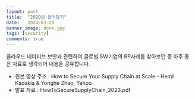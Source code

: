 ```yaml
---
layout: post
title:  "2020년 쓸어담기"
date:   2024-03-29
banner_image: done.jpg
tags: [security]
comments: true
---
```


클라우드 네이티브 보안과 관련하여 글로벌 SW기업의 BP사례를 찾아보던 중 아주 좋은 자료로 생각되어 내용을 공유합니다.
- 원본 영상 주소 : How to Secure Your Supply Chain at Scale - Hemil Kadakia & Yonghe Zhao, Yahoo
- 발표 자료 : HowToSecureSupplyChain_2023.pdf
